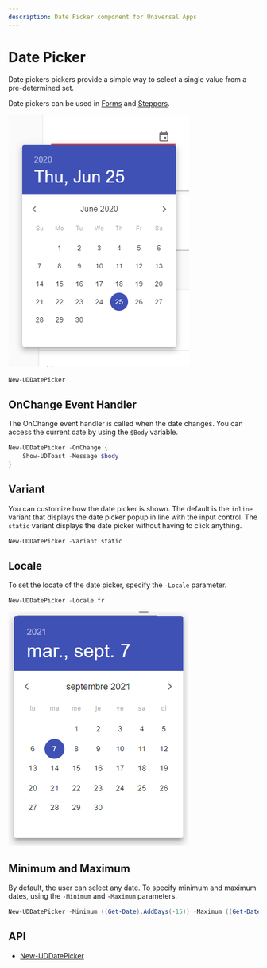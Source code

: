 ```yaml
---
description: Date Picker component for Universal Apps
---
```


# Date Picker

Date pickers pickers provide a simple way to select a single value from a pre-determined set.

Date pickers can be used in [Forms](form.md) and [Steppers](../navigation/stepper.md).

![](<../../../.gitbook/assets/image (81).png>)

```powershell
New-UDDatePicker
```

## OnChange Event Handler

The OnChange event handler is called when the date changes. You can access the current date by using the `$Body` variable.

```powershell
New-UDDatePicker -OnChange {
    Show-UDToast -Message $body
}
```

## Variant

You can customize how the date picker is shown. The default is the `inline` variant that displays the date picker popup in line with the input control. The `static` variant displays the date picker without having to click anything.

```powershell
New-UDDatePicker -Variant static
```

## Locale

To set the locate of the date picker, specify the `-Locale` parameter.&#x20;

```powershell
New-UDDatePicker -Locale fr
```

![](<../../../.gitbook/assets/image (50).png>)

## Minimum and Maximum

By default, the user can select any date. To specify minimum and maximum dates, using the `-Minimum` and `-Maximum` parameters.&#x20;

```powershell
New-UDDatePicker -Minimum ((Get-Date).AddDays(-15)) -Maximum ((Get-Date).AddDays(15))
```

## API

* [New-UDDatePicker](https://github.com/ironmansoftware/universal-docs/blob/master/cmdlets/New-UDDatePicker.txt)

